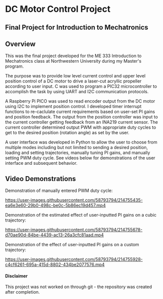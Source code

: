 # DC Motor Control Project
## Final Project for Introduction to Mechatronics

## Overview
This was the final project developed for the ME 333 Introduction to Mechatronics class at Northwestern University during my Master's program.

The purpose was to provide low level current control and upper level position control of a DC motor to drive a laser-cut acryllic propeller according to user input. C was used to program a PIC32 microcontroller to accomplish the task by using UART and I2C communication protocols.

A Raspberry Pi PICO was used to read encoder output from the DC motor using I2C to implement position control. I developed timer interrupt functions to re-caclulate current requirements based on user-set PI gains and position feedback. The output from the position controller was input to the current controller getting feedback from an INA219 current sensor. The current controller determined output PWM with appropriate duty cycles to get to the desired position (rotation angle) as set by the user.

A user interface was developed in Python to allow the user to choose from multiple modes including but not limited to sending a desired position, loading and setting trajectories, manually tuning PI gains, and manually setting PWM duty cycle. See videos below for demonstrations of the user interface and subsequent behavior.

## Video Demonstrations

Demonstration of manually entered PWM duty cycle:

https://user-images.githubusercontent.com/58793794/214755435-ea6e3e60-29b0-498c-be0c-5b86ec19d457.mp4


Demonstration of the estimated effect of user-inputted PI gains on a cubic trajectory:

https://user-images.githubusercontent.com/58793794/214755678-d70ae90d-84be-4439-ac13-26a3cfc81aad.mp4


Demonstration of the effect of user-inputted PI gains on a custom trajectory:


https://user-images.githubusercontent.com/58793794/214755928-c4cf6261-695a-415d-8802-434be2077576.mp4


#### Disclaimer
This project was not worked on through git - the repository was created after completion.
